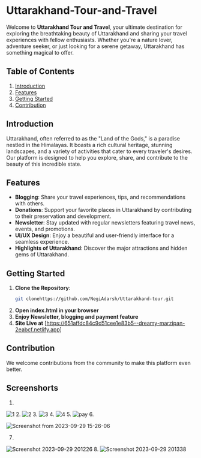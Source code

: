 # Uttarakhand-Tour-and-Travel

Welcome to **Uttarakhand Tour and Travel**, your ultimate destination for exploring the breathtaking beauty of Uttarakhand and sharing your travel experiences with fellow enthusiasts. Whether you're a nature lover, adventure seeker, or just looking for a serene getaway, Uttarakhand has something magical to offer.

## Table of Contents
1. [Introduction](#introduction)
2. [Features](#features)
3. [Getting Started](#getting-started)
4. [Contribution](#Contribution)

## Introduction

Uttarakhand, often referred to as the "Land of the Gods," is a paradise nestled in the Himalayas. It boasts a rich cultural heritage, stunning landscapes, and a variety of activities that cater to every traveler's desires. Our platform is designed to help you explore, share, and contribute to the beauty of this incredible state.

## Features

- **Blogging**: Share your travel experiences, tips, and recommendations with others.
- **Donations**: Support your favorite places in Uttarakhand by contributing to their preservation and development.
- **Newsletter**: Stay updated with regular newsletters featuring travel news, events, and promotions.
- **UI/UX Design**: Enjoy a beautiful and user-friendly interface for a seamless experience.
- **Highlights of Uttarakhand**: Discover the major attractions and hidden gems of Uttarakhand.

## Getting Started

1. **Clone the Repository**: 
   ```bash
   git clonehttps://github.com/NegiAdarsh/Uttarakhand-tour.git

2. **Open index.html in your browser**
3. **Enjoy Newsletter, blogging and payment feature**
4. **Site Live at** [https://651affdc84c9d51cee1e83b5--dreamy-marzipan-2eabcf.netlify.app]

## Contribution
We welcome contributions from the community to make this platform even better. 

## Screenshorts
1. 
![1](https://github.com/NegiAdarsh/uttarakhand-tour/assets/100505819/d888a994-ee3b-4300-8c6c-c988d4bfe998)
2.
![2](https://github.com/NegiAdarsh/uttarakhand-tour/assets/100505819/13de0149-d177-4ad9-9be2-7b3139449440)
3.
![3](https://github.com/NegiAdarsh/uttarakhand-tour/assets/100505819/e7a1b84c-6cda-452b-bc1d-42c09dd112ec)
4.
![4](https://github.com/NegiAdarsh/uttarakhand-tour/assets/100505819/aff3121d-d466-4368-b281-f72b5f227b7d)
5.
![pay](https://github.com/NegiAdarsh/uttarakhand-tour/assets/100505819/2f9d4e5e-7431-40fe-b9be-1a3109909806)
6. 


![Screenshot from 2023-09-29 15-26-06](https://github.com/NegiAdarsh/uttarakhand-tour/assets/100505819/00d77cd2-276c-4c41-ac0e-e47dda8f562e)

7.


![Screenshot 2023-09-29 201226](https://github.com/NegiAdarsh/uttarakhand-tour/assets/100505819/61f4b6ad-d8fd-47fd-a220-de3939061999)
8.
![Screenshot 2023-09-29 201338](https://github.com/NegiAdarsh/uttarakhand-tour/assets/100505819/ed0c63bc-6908-45e3-9538-fb2af84b38e9)












